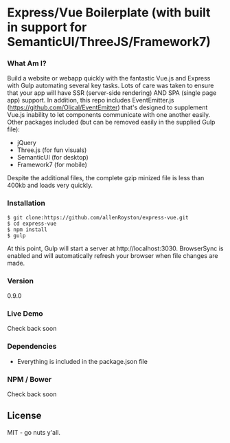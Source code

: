 # Express/Vue Boilerplate  (with built in support for SemanticUI/ThreeJS/Framework7)

### What Am I?
Build a website or webapp quickly with the fantastic Vue.js and Express with Gulp automating several key tasks.  Lots of care was taken to ensure that your app will have SSR (server-side rendering) AND SPA (single page app) support.  In addition, this repo includes EventEmitter.js (https://github.com/Olical/EventEmitter) that's designed to supplement Vue.js inability to let components communicate with one another easily.  Other packages included (but can be removed easily in the supplied Gulp file):    
  - jQuery
  - Three.js (for fun visuals)
  - SemanticUI (for desktop)
  - Framework7 (for mobile)
  
 Despite the additional files, the complete gzip minized file is less than 400kb and loads very quickly.  

### Installation
~~~~
$ git clone:https://github.com/allenRoyston/express-vue.git
$ cd express-vue
$ npm install
$ gulp
~~~~

At this point, Gulp will start a server at http://localhost:3030.
BrowserSync is enabled and will automatically refresh your browser when file changes are made.

### Version
0.9.0


### Live Demo 
Check back soon


### Dependencies
- Everything is included in the package.json file

### NPM / Bower
Check back soon


License
----

MIT - go nuts y'all.
